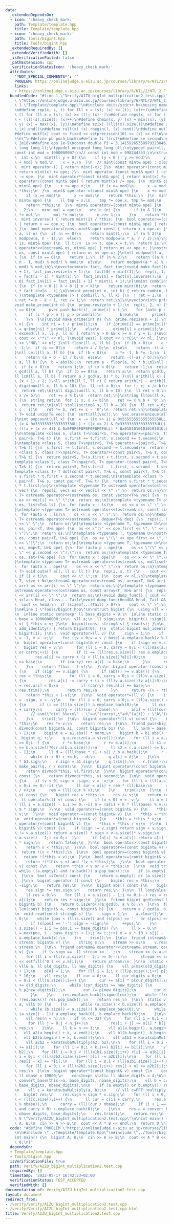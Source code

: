 ```yaml
---
data:
  _extendedDependsOn:
  - icon: ':heavy_check_mark:'
    path: Template/template.hpp
    title: Template/template.hpp
  - icon: ':heavy_check_mark:'
    path: Tools/bigint.hpp
    title: Tools/bigint.hpp
  _extendedRequiredBy: []
  _extendedVerifiedWith: []
  _isVerificationFailed: false
  _pathExtension: cpp
  _verificationStatusIcon: ':heavy_check_mark:'
  attributes:
    '*NOT_SPECIAL_COMMENTS*': ''
    PROBLEM: https://onlinejudge.u-aizu.ac.jp/courses/library/6/NTL/2/NTL_2_F
    links:
    - https://onlinejudge.u-aizu.ac.jp/courses/library/6/NTL/2/NTL_2_F
  bundledCode: "#line 1 \"Verify/AIZU_bigInt_multiplication2.test.cpp\"\n#define PROBLEM\
    \ \"https://onlinejudge.u-aizu.ac.jp/courses/library/6/NTL/2/NTL_2_F\"\n\n#line\
    \ 1 \"Template/template.hpp\"\n#include <bits/stdc++.h>\nusing namespace std;\n\
    \n#define rep(x, s, t) for (ll x = (s); (x) <= (t); (x)++)\n#define per(x, s,\
    \ t) for (ll x = (s); (x) >= (t); (x)--)\n#define reps(x, s) for (ll x = 0; (x)\
    \ < (ll)(s).size(); (x)++)\n#define chmin(x, y) (x) = min((x), (y))\n#define chmax(x,\
    \ y) (x) = max((x), (y))\n#define sz(x) ((ll)(x).size())\n#define all(x) (x).begin(),\
    \ (x).end()\n#define rall(x) (x).rbegin(), (x).rend()\n#define outl(...) dump_func(__VA_ARGS__)\n\
    #define outf(x) cout << fixed << setprecision(16) << (x) << nl\n\n#define nl \"\
    \\n\"\n#define pb push_back\n#define fi first\n#define se second\n#define inf\
    \ 2e18\n#define eps 1e-9\nconst double PI = 3.1415926535897932384626433;\n\ntypedef\
    \ long long ll;\ntypedef unsigned long long ull;\ntypedef pair<ll, ll> P;\n\n\
    const int mod = 1000000007;\n// const int mod = 998244353;\n\nstruct mint {\n\
    \  int x;\n  mint(ll y = 0) {\n    if (y < 0 || y >= mod)\n      y = (y % mod\
    \ + mod) % mod;\n    x = y;\n  }\n  // mint(const mint& ope) : x(ope.x) {};\n\n\
    \  mint operator-() { return mint(-x); }\n  mint operator+(const mint& ope) {\
    \ return mint(x) += ope; }\n  mint operator-(const mint& ope) { return mint(x)\
    \ -= ope; }\n  mint operator*(const mint& ope) { return mint(x) *= ope; }\n  mint\
    \ operator/(const mint& ope) { return mint(x) /= ope; }\n  mint& operator+=(const\
    \ mint& ope) {\n    x += ope.x;\n    if (x >= mod)\n      x -= mod;\n    return\
    \ *this;\n  }\n  mint& operator-=(const mint& ope) {\n    x += mod - ope.x;\n\
    \    if (x >= mod)\n      x -= mod;\n    return *this;\n  }\n  mint& operator*=(const\
    \ mint& ope) {\n    ll tmp = x;\n    tmp *= ope.x, tmp %= mod;\n    x = tmp;\n\
    \    return *this;\n  }\n  mint& operator/=(const mint& ope) {\n    ll n = mod\
    \ - 2;\n    mint mul = ope;\n    while (n) {\n      if (n & 1)\n        *this\
    \ *= mul;\n      mul *= mul;\n      n >>= 1;\n    }\n    return *this;\n  }\n\
    \  mint inverse() { return mint(1) / *this; }\n  bool operator==(const mint& ope)\
    \ { return x == ope.x; }\n  bool operator!=(const mint& ope) { return x != ope.x;\
    \ }\n  bool operator<(const mint& ope) const { return x < ope.x; }\n};\nmint modpow(mint\
    \ a, ll n) {\n  if (n == 0)\n    return mint(1);\n  if (n % 2)\n    return a *\
    \ modpow(a, n - 1);\n  else\n    return modpow(a * a, n / 2);\n}\nistream& operator>>(istream&\
    \ is, mint& ope) {\n  ll t;\n  is >> t, ope.x = t;\n  return is;\n}\nostream&\
    \ operator<<(ostream& os, mint& ope) { return os << ope.x; }\nostream& operator<<(ostream&\
    \ os, const mint& ope) { return os << ope.x; }\n\nll modpow(ll a, ll n, ll mod)\
    \ {\n  if (n == 0)\n    return 1;\n  if (n % 2)\n    return ((a % mod) * (modpow(a,\
    \ n - 1, mod) % mod)) % mod;\n  else\n    return modpow((a * a) % mod, n / 2,\
    \ mod) % mod;\n}\n\nvector<mint> fact, fact_inv;\nvoid make_fact(int n) {\n  fact.resize(n\
    \ + 1), fact_inv.resize(n + 1);\n  fact[0] = mint(1);\n  rep(i, 1, n) fact[i]\
    \ = fact[i - 1] * mint(i);\n  fact_inv[n] = fact[n].inverse();\n  per(i, n - 1,\
    \ 0) fact_inv[i] = fact_inv[i + 1] * mint(i + 1);\n}\nmint comb(int n, int k)\
    \ {\n  if (n < 0 || k < 0 || n < k)\n    return mint(0);\n  return fact[n] * fact_inv[k]\
    \ * fact_inv[n - k];\n}\nmint perm(int n, int k) { return comb(n, k) * fact[k];\
    \ }\ntemplate <typename T> T comb2(ll n, ll k) {\n  T ret = 1;\n  rep(i, 1, k)\
    \ ret *= n - k + i, ret /= i;\n  return ret;\n}\n\nvector<int> prime, pvec, qrime;\n\
    void make_prime(int n) {\n  prime.resize(n + 1);\n  rep(i, 2, n) {\n    if (prime[i]\
    \ == 0)\n      pvec.push_back(i), prime[i] = i;\n    for (auto p : pvec) {\n \
    \     if (i * p > n || p > prime[i])\n        break;\n      prime[i * p] = p;\n\
    \    }\n  }\n}\nvoid make_qrime(int n) {\n  qrime.resize(n + 1);\n  rep(i, 2,\
    \ n) {\n    int ni = i / prime[i];\n    if (prime[i] == prime[ni])\n      qrime[i]\
    \ = qrime[ni] * prime[i];\n    else\n      qrime[i] = prime[i];\n  }\n}\n\nbool\
    \ exceed(ll x, ll y, ll m) { return y > 0 && x >= m / y + 1; }\nvoid mark() {\
    \ cout << \"*\" << nl; }\nvoid yes() { cout << \"YES\" << nl; }\nvoid no() { cout\
    \ << \"NO\" << nl; }\nll floor(ll a, ll b) {\n  if (b < 0)\n    a *= -1, b *=\
    \ -1;\n  if (a >= 0)\n    return a / b;\n  else\n    return -((-a + b - 1) / b);\n\
    }\nll ceil(ll a, ll b) {\n  if (b < 0)\n    a *= -1, b *= -1;\n  if (a >= 0)\n\
    \    return (a + b - 1) / b;\n  else\n    return -((-a) / b);\n}\nll modulo(ll\
    \ a, ll b) {\n  b = abs(b);\n  return a - floor(a, b) * b;\n}\nll sgn(ll x) {\n\
    \  if (x > 0)\n    return 1;\n  if (x < 0)\n    return -1;\n  return 0;\n}\nll\
    \ gcd(ll a, ll b) {\n  if (b == 0)\n    return a;\n  return gcd(b, a % b);\n}\n\
    ll lcm(ll a, ll b) { return a / gcd(a, b) * b; }\nll arith(ll x) { return x *\
    \ (x + 1) / 2; }\nll arith(ll l, ll r) { return arith(r) - arith(l - 1); }\nll\
    \ digitnum(ll x, ll b = 10) {\n  ll ret = 0;\n  for (; x; x /= b)\n    ret++;\n\
    \  return ret;\n}\nll digitsum(ll x, ll b = 10) {\n  ll ret = 0;\n  for (; x;\
    \ x /= b)\n    ret += x % b;\n  return ret;\n}\nstring lltos(ll x, ll b = 10)\
    \ {\n  string ret;\n  for (; x; x /= b)\n    ret += x % b + '0';\n  reverse(all(ret));\n\
    \  return ret;\n}\nll stoll(string& s, ll b = 10) {\n  ll ret = 0;\n  for (auto\
    \ c : s)\n    ret *= b, ret += c - '0';\n  return ret;\n}\ntemplate <typename\
    \ T> void uniq(T& vec) {\n  sort(all(vec));\n  vec.erase(unique(all(vec)), vec.end());\n\
    }\nint popcount(ull x) {\n  x -= ((x >> 1) & 0x5555555555555555ULL),\n    x =\
    \ (x & 0x3333333333333333ULL) + ((x >> 2) & 0x3333333333333333ULL);\n  return\
    \ (((x + (x >> 4)) & 0x0F0F0F0F0F0F0F0FULL) * 0x0101010101010101ULL) >>\n    56;\n\
    }\n\ntemplate <class S, class T>\npair<S, T>& operator+=(pair<S, T>& s, const\
    \ pair<S, T>& t) {\n  s.first += t.first, s.second += t.second;\n  return s;\n\
    }\ntemplate <class S, class T>\npair<S, T>& operator-=(pair<S, T>& s, const pair<S,\
    \ T>& t) {\n  s.first -= t.first, s.second -= t.second;\n  return s;\n}\ntemplate\
    \ <class S, class T>\npair<S, T> operator+(const pair<S, T>& s, const pair<S,\
    \ T>& t) {\n  return pair<S, T>(s.first + t.first, s.second + t.second);\n}\n\
    template <class S, class T>\npair<S, T> operator-(const pair<S, T>& s, const pair<S,\
    \ T>& t) {\n  return pair<S, T>(s.first - t.first, s.second - t.second);\n}\n\
    template <class T> T dot(const pair<T, T>& s, const pair<T, T>& t) {\n  return\
    \ s.first * t.first + s.second * t.second;\n}\ntemplate <class T> T cross(const\
    \ pair<T, T>& s, const pair<T, T>& t) {\n  return s.first * t.second - s.second\
    \ * t.first;\n}\n\ntemplate <typename T> ostream& operator<<(ostream& os, vector<T>&\
    \ vec) {\n  reps(i, vec) os << vec[i] << \" \";\n  return os;\n}\ntemplate <typename\
    \ T> ostream& operator<<(ostream& os, const vector<T>& vec) {\n  reps(i, vec)\
    \ os << vec[i] << \" \";\n  return os;\n}\ntemplate <typename T> ostream& operator<<(ostream&\
    \ os, list<T>& ls) {\n  for (auto x : ls)\n    os << x << \" \";\n  return os;\n\
    }\ntemplate <typename T> ostream& operator<<(ostream& os, const list<T>& ls) {\n\
    \  for (auto x : ls)\n    os << x << \" \";\n  return os;\n}\ntemplate <typename\
    \ T> ostream& operator<<(ostream& os, deque<T>& deq) {\n  reps(i, deq) os << deq[i]\
    \ << \" \";\n  return os;\n}\ntemplate <typename T, typename U>\nostream& operator<<(ostream&\
    \ os, pair<T, U>& ope) {\n  os << \"(\" << ope.first << \", \" << ope.second <<\
    \ \")\";\n  return os;\n}\ntemplate <typename T, typename U>\nostream& operator<<(ostream&\
    \ os, const pair<T, U>& ope) {\n  os << \"(\" << ope.first << \", \" << ope.second\
    \ << \")\";\n  return os;\n}\ntemplate <typename T, typename U>\nostream& operator<<(ostream&\
    \ os, map<T, U>& ope) {\n  for (auto p : ope)\n    os << \"(\" << p.first << \"\
    , \" << p.second << \"),\";\n  return os;\n}\ntemplate <typename T> ostream& operator<<(ostream&\
    \ os, set<T>& ope) {\n  for (auto x : ope)\n    os << x << \" \";\n  return os;\n\
    }\ntemplate <typename T> ostream& operator<<(ostream& os, multiset<T>& ope) {\n\
    \  for (auto x : ope)\n    os << x << \" \";\n  return os;\n}\ntemplate <typename\
    \ T> void outa(T a[], ll s, ll t) {\n  rep(i, s, t) {\n    cout << a[i];\n   \
    \ if (i < t)\n      cout << \" \";\n  }\n  cout << nl;\n}\ntemplate <typename\
    \ T, size_t N>\nostream& operator<<(ostream& os, array<T, N>& arr) {\n  reps(i,\
    \ arr) os << arr[i] << \" \";\n  return os;\n}\ntemplate <typename T, size_t N>\n\
    ostream& operator<<(ostream& os, const array<T, N>& arr) {\n  reps(i, arr) os\
    \ << arr[i] << \" \";\n  return os;\n}\nvoid dump_func() { cout << nl; }\ntemplate\
    \ <class Head, class... Tail>\nvoid dump_func(Head&& head, Tail &&...tail) {\n\
    \  cout << head;\n  if (sizeof...(Tail) > 0)\n    cout << \" \";\n  dump_func(std::move(tail)...);\n\
    }\n#line 1 \"Tools/bigint.hpp\"\n\nstruct bigint {\n  using vll = vector<ll>;\n\
    \n  inline static constexpr ll base_digits = 9;\n  inline static constexpr ll\
    \ base = 1000000000;\n\n  vll a;\n  ll sign;\n\n  bigint() :sign(1) {}\n\n  bigint(ll\
    \ v) { *this = v; }\n\n  bigint(const string& s) { read(s); }\n\n  static bigint\
    \ add_identity() { return bigint(0); }\n  static bigint mul_identity() { return\
    \ bigint(1); }\n\n  void operator=(ll v) {\n    sign = 1;\n    if (v < 0) sign\
    \ = -1, v = -v;\n    for (;v > 0;v = v / base) a.emplace_back(v % base);\n  }\n\
    \n  bigint operator+(const bigint& v) const {\n    if (sign == v.sign) {\n   \
    \   bigint res = v;\n      for (ll i = 0, carry = 0;i < (ll)max(a.size(), v.a.size())\
    \ or carry;++i) {\n        if (i == (ll)res.a.size()) res.a.emplace_back(0);\n\
    \        res.a[i] += carry + (i < (ll)a.size()?a[i]:0);\n        carry = res.a[i]\
    \ >= base;\n        if (carry) res.a[i] -= base;\n      }\n      return res;\n\
    \    }\n    return *this - (-v);\n  }\n\n  bigint operator-(const bigint& v) const\
    \ {\n    if (sign == v.sign) {\n      if (abs() >= v.abs()) {\n        bigint\
    \ res = *this;\n        for (ll i = 0, carry = 0;i < (ll)v.a.size() or carry;++i)\
    \ {\n          res.a[i] -= carry + (i < (ll)v.a.size()?v.a[i]:0);\n          carry\
    \ = res.a[i] < 0;\n          if (carry) res.a[i] += base;\n        }\n       \
    \ res.trim();\n        return res;\n      }\n      return -(v - *this);\n    }\n\
    \    return *this + (-v);\n  }\n\n  void operator*=(ll v) {\n    if (v < 0) sign\
    \ = -sign, v = -v;\n    for (ll i = 0, carry = 0;i < (ll)a.size() or carry;++i)\
    \ {\n      if (i == (ll)a.size()) a.emplace_back(0);\n      ll cur = a[i] * (ll)v\
    \ + carry;\n      carry = (ll)(cur / base);\n      a[i] = (ll)(cur % base);\n\
    \      // asm(\"divl %%ecx\" : \"=a\"(carry),\"=d\"(a[i]) : \"A\"(cur),\"c\"(base));\n\
    \    }\n    trim();\n  }\n\n  bigint operator*(ll v) const {\n    bigint res =\
    \ *this;\n    res *= v;\n    return res;\n  }\n\n  friend pair<bigint, bigint>\
    \ divmod(const bigint& a1, const bigint& b1) {\n    ll norm = base / (b1.a.back()\
    \ + 1);\n    bigint a = a1.abs() * norm;\n    bigint b = b1.abs() * norm;\n  \
    \  bigint q, r;\n    q.a.resize(a.a.size());\n\n    for (ll i = a.a.size() - 1;i\
    \ >= 0;i--) {\n      r *= base;\n      r += a.a[i];\n      ll s1 = r.a.size()\
    \ <= b.a.size()?0:r.a[b.a.size()];\n      ll s2 = r.a.size() <= b.a.size() - 1?0:r.a[b.a.size()\
    \ - 1];\n      ll d = ((ll)base * s1 + s2) / b.a.back();\n      r -= b * d;\n\
    \      while (r < 0) r += b, --d;\n      q.a[i] = d;\n    }\n\n    q.sign = a1.sign\
    \ * b1.sign;\n    r.sign = a1.sign;\n    q.trim();\n    r.trim();\n    return\
    \ make_pair(q, r / norm);\n  }\n\n  bigint operator/(const bigint& v) const {\n\
    \    return divmod(*this, v).first;\n  }\n\n  bigint operator%(const bigint& v)\
    \ const {\n    return divmod(*this, v).second;\n  }\n\n  void operator/=(ll v)\
    \ {\n    if (v < 0) sign = -sign, v = -v;\n    for (ll i = (ll)a.size() - 1, rem\
    \ = 0;i >= 0;--i) {\n      ll cur = a[i] + rem * (ll)base;\n      a[i] = (ll)(cur\
    \ / v);\n      rem = (ll)(cur % v);\n    }\n    trim();\n  }\n\n  bigint operator/(ll\
    \ v) const {\n    bigint res = *this;\n    res /= v;\n    return res;\n  }\n\n\
    \  ll operator%(ll v) const {\n    if (v < 0) v = -v;\n    ll m = 0;\n    for\
    \ (ll i = a.size() - 1;i >= 0;--i) m = (a[i] + m * (ll)base) % v;\n    return\
    \ m * sign;\n  }\n\n  void operator+=(const bigint& v) {\n    *this = *this +\
    \ v;\n  }\n\n  void operator-=(const bigint& v) {\n    *this = *this - v;\n  }\n\
    \n  void operator*=(const bigint& v) {\n    *this = *this * v;\n  }\n\n  void\
    \ operator/=(const bigint& v) {\n    *this = *this / v;\n  }\n\n  bool operator<(const\
    \ bigint& v) const {\n    if (sign != v.sign) return sign < v.sign;\n    if (a.size()\
    \ != v.a.size()) return a.size() * sign < v.a.size()* v.sign;\n    for (ll i =\
    \ a.size() - 1;i >= 0;i--)\n      if (a[i] != v.a[i]) return a[i] * sign < v.a[i]\
    \ * sign;\n    return false;\n  }\n\n  bool operator>(const bigint& v) const {\n\
    \    return v < *this;\n  }\n\n  bool operator<=(const bigint& v) const {\n  \
    \  return !(v < *this);\n  }\n\n  bool operator>=(const bigint& v) const {\n \
    \   return !(*this < v);\n  }\n\n  bool operator==(const bigint& v) const {\n\
    \    return !(*this < v) and !(v < *this);\n  }\n\n  bool operator!=(const bigint&\
    \ v) const {\n    return *this < v or v < *this;\n  }\n\n  void trim() {\n   \
    \ while (!a.empty() and !a.back()) a.pop_back();\n    if (a.empty()) sign = 1;\n\
    \  }\n\n  bool isZero() const {\n    return a.empty() or (a.size() == 1 and !a[0]);\n\
    \  }\n\n  bigint operator-() const {\n    bigint res = *this;\n    res.sign =\
    \ -sign;\n    return res;\n  }\n\n  bigint abs() const {\n    bigint res = *this;\n\
    \    res.sign *= res.sign;\n    return res;\n  }\n\n  ll longValue() const {\n\
    \    ll res = 0;\n    for (ll i = a.size() - 1;i >= 0;i--) res = res * base +\
    \ a[i];\n    return res * sign;\n  }\n\n  friend bigint gcd(const bigint& a, const\
    \ bigint& b) {\n    return b.isZero()?a:gcd(b, a % b);\n  }\n\n  friend bigint\
    \ lcm(const bigint& a, const bigint& b) {\n    return a / gcd(a, b) * b;\n  }\n\
    \n  void read(const string& s) {\n    sign = 1;\n    a.clear();\n    ll pos =\
    \ 0;\n    while (pos < (ll)s.size() and (s[pos] == '-' or s[pos] == '+')) {\n\
    \      if (s[pos] == '-') sign = -sign;\n      ++pos;\n    }\n    for (ll i =\
    \ s.size() - 1;i >= pos;i -= base_digits) {\n      ll x = 0;\n      for (ll j\
    \ = max(pos, i - base_digits + 1);j <= i;j++) x = x * 10 + s[j] - '0';\n     \
    \ a.emplace_back(x);\n    }\n    trim();\n  }\n\n  friend istream& operator>>(istream&\
    \ stream, bigint& v) {\n    string s;\n    stream >> s;\n    v.read(s);\n    return\
    \ stream;\n  }\n\n  friend ostream& operator<<(ostream& stream, const bigint&\
    \ v) {\n    if (v.sign == -1) stream << '-';\n    stream << (v.a.empty()?0:v.a.back());\n\
    \    for (ll i = (ll)v.a.size() - 2;i >= 0;--i)\n      stream << setw(base_digits)\
    \ << setfill('0') << v.a[i];\n    return stream;\n  }\n\n  static vll convert_base(const\
    \ vll& a, ll old_digits, ll new_digits) {\n    vll p(max(old_digits, new_digits)\
    \ + 1);\n    p[0] = 1;\n    for (ll i = 1;i < (ll)p.size();i++) p[i] = p[i - 1]\
    \ * 10;\n    vll res;\n    ll cur = 0;\n    ll cur_digits = 0;\n    for (ll i\
    \ = 0;i < (ll)a.size();i++) {\n      cur += a[i] * p[cur_digits];\n      cur_digits\
    \ += old_digits;\n      while (cur_digits >= new_digits) {\n        res.emplace_back(signed(cur\
    \ % p[new_digits]));\n        cur /= p[new_digits];\n        cur_digits -= new_digits;\n\
    \      }\n    }\n    res.emplace_back((signed)cur);\n    while (!res.empty() and\
    \ !res.back()) res.pop_back();\n    return res;\n  }\n\n  static vll karatsubaMultiply(vll&\
    \ a, vll& b) {\n    {\n      while (a.size() < b.size()) a.emplace_back(0);\n\
    \      while (b.size() < a.size()) b.emplace_back(0);\n      while (a.size() &\
    \ (a.size() - 1)) a.emplace_back(0), b.emplace_back(0);\n    }\n\n    ll n = a.size();\n\
    \    vll res(n + n);\n    if (n <= 32) {\n      for (ll i = 0;i < n;i++)\n   \
    \     for (ll j = 0;j < n;j++)\n          res[i + j] += a[i] * b[j];\n      return\
    \ res;\n    }\n\n    ll k = n >> 1;\n    vll a1(a.begin(), a.begin() + k);\n \
    \   vll a2(a.begin() + k, a.end());\n    vll b1(b.begin(), b.begin() + k);\n \
    \   vll b2(b.begin() + k, b.end());\n\n    vll a1b1 = karatsubaMultiply(a1, b1);\n\
    \    vll a2b2 = karatsubaMultiply(a2, b2);\n\n    for (ll i = 0;i < k;i++) a2[i]\
    \ += a1[i];\n    for (ll i = 0;i < k;i++) b2[i] += b1[i];\n\n    vll r = karatsubaMultiply(a2,\
    \ b2);\n    for (ll i = 0;i < (ll)a1b1.size();i++) r[i] -= a1b1[i];\n    for (ll\
    \ i = 0;i < (ll)a2b2.size();i++) r[i] -= a2b2[i];\n\n    for (ll i = 0;i < (ll)r.size();i++)\
    \ res[i + k] += r[i];\n    for (ll i = 0;i < (ll)a1b1.size();i++) res[i] += a1b1[i];\n\
    \    for (ll i = 0;i < (ll)a2b2.size();i++) res[i + n] += a2b2[i];\n    return\
    \ res;\n  }\n\n  bigint operator*(const bigint& v) const {\n    constexpr static\
    \ ll nbase = 10000;\n    constexpr static ll nbase_digits = 4;\n\n    vll a =\
    \ convert_base(this->a, base_digits, nbase_digits);\n    vll b = convert_base(v.a,\
    \ base_digits, nbase_digits);\n\n    if (a.empty() or b.empty()) return bigint(0);\n\
    \n    vll c = karatsubaMultiply(a, b);\n    // vll c=FFT::multiply(a,b);\n\n \
    \   bigint res;\n    res.sign = sign * v.sign;\n    for (ll i = 0, carry = 0;i\
    \ < (ll)c.size();i++) {\n      ll cur = c[i] + carry;\n      res.a.emplace_back((ll)(cur\
    \ % nbase));\n      carry = (ll)(cur / nbase);\n      if (i + 1 == (int)c.size()\
    \ and carry > 0) c.emplace_back(0);\n    }\n\n    res.a = convert_base(res.a,\
    \ nbase_digits, base_digits);\n    res.trim();\n    return res;\n  }\n};\n#line\
    \ 5 \"Verify/AIZU_bigInt_multiplication2.test.cpp\"\n\nint main() {\n  bigint\
    \ A, B;\n  cin >> A >> B;\n  cout << A * B << endl;\n  return 0;\n}\n"
  code: "#define PROBLEM \"https://onlinejudge.u-aizu.ac.jp/courses/library/6/NTL/2/NTL_2_F\"\
    \n\n#include \"../Template/template.hpp\"\n#include \"../Tools/bigint.hpp\"\n\n\
    int main() {\n  bigint A, B;\n  cin >> A >> B;\n  cout << A * B << endl;\n  return\
    \ 0;\n}"
  dependsOn:
  - Template/template.hpp
  - Tools/bigint.hpp
  isVerificationFile: true
  path: Verify/AIZU_bigInt_multiplication2.test.cpp
  requiredBy: []
  timestamp: '2022-05-17 16:42:23+02:00'
  verificationStatus: TEST_ACCEPTED
  verifiedWith: []
documentation_of: Verify/AIZU_bigInt_multiplication2.test.cpp
layout: document
redirect_from:
- /verify/Verify/AIZU_bigInt_multiplication2.test.cpp
- /verify/Verify/AIZU_bigInt_multiplication2.test.cpp.html
title: Verify/AIZU_bigInt_multiplication2.test.cpp
---
```

